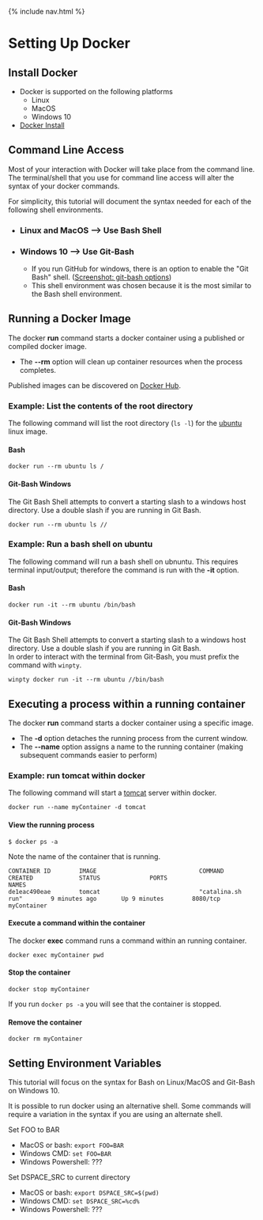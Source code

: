 {% include nav.html %}
# Setting Up Docker

## Install Docker
- Docker is supported on the following platforms
  - Linux
  - MacOS
  - Windows 10
- [Docker Install](https://docs.docker.com/install/)

## Command Line Access
Most of your interaction with Docker will take place from the command line.  The terminal/shell that you use for command line access will alter the syntax of your docker commands.

For simplicity, this tutorial will document the syntax needed for each of the following shell environments. 
- ### Linux and MacOS --> Use Bash Shell
- ### Windows 10 --> Use Git-Bash
  - If you run GitHub for windows, there is an option to enable the "Git Bash" shell.  ([Screenshot: git-bash options](git-bash.png))
  - This shell environment was chosen because it is the most similar to the Bash shell environment.

## Running a Docker Image

The docker __run__ command starts a docker container using a published or compiled docker image.  
- The __--rm__ option will clean up container resources when the process completes.

Published images can be discovered on [Docker Hub](https://hub.docker.com/explore/).

### Example: List the contents of the root directory
The following command will list the root directory (`ls -l`) for the [ubuntu](https://hub.docker.com/_/ubuntu/) linux image.

#### Bash
```
docker run --rm ubuntu ls /
```

#### Git-Bash Windows

The Git Bash Shell attempts to convert a starting slash to a windows host directory.  Use a double slash if you are running in Git Bash.  
```
docker run --rm ubuntu ls //
```

### Example: Run a bash shell on ubuntu
The following command will run a bash shell on ubnuntu.  This requires terminal input/output; therefore the command is run with the __-it__ option.

#### Bash
```
docker run -it --rm ubuntu /bin/bash
```

#### Git-Bash Windows

The Git Bash Shell attempts to convert a starting slash to a windows host directory.  Use a double slash if you are running in Git Bash.  
In order to interact with the terminal from Git-Bash, you must prefix the command with `winpty`.

```
winpty docker run -it --rm ubuntu //bin/bash
```

## Executing a process within a running container

The docker __run__ command starts a docker container using a specific image.
- The __-d__ option detaches the running process from the current window.
- The __--name__ option assigns a name to the running container (making subsequent commands easier to perform)

### Example: run tomcat within docker
The following command will start a [tomcat](https://hub.docker.com/_/tomcat/) server within docker.
```
docker run --name myContainer -d tomcat
```

#### View the running process

```
$ docker ps -a
```

Note the name of the container that is running.
```
CONTAINER ID        IMAGE                             COMMAND                  CREATED             STATUS              PORTS                              NAMES
de1eac490eae        tomcat                            "catalina.sh run"        9 minutes ago       Up 9 minutes        8080/tcp                           myContainer
```

#### Execute a command within the container

The docker __exec__ command runs a command within an running container.

```
docker exec myContainer pwd
```

#### Stop the container

```
docker stop myContainer
```

If you run `docker ps -a` you will see that the container is stopped.

#### Remove the container

```
docker rm myContainer
```

## Setting Environment Variables
This tutorial will focus on the syntax for Bash on Linux/MacOS and Git-Bash on Windows 10.

It is possible to run docker using an alternative shell.  Some commands will require a variation in the syntax if you are using an alternate shell.

Set FOO to BAR
- MacOS or bash: `export FOO=BAR`
- Windows CMD: `set FOO=BAR`
- Windows Powershell: ???

Set DSPACE_SRC to current directory
- MacOS or bash: `export DSPACE_SRC=$(pwd)`
- Windows CMD: `set DSPACE_SRC=%cd%`
- Windows Powershell: ???
